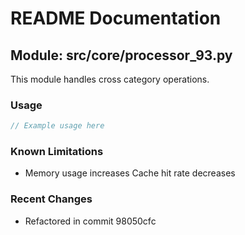 # README Documentation

## Module: src/core/processor_93.py

This module handles cross category operations.

### Usage

```java
// Example usage here
```

### Known Limitations

- Memory usage increases Cache hit rate decreases

### Recent Changes

- Refactored in commit 98050cfc
